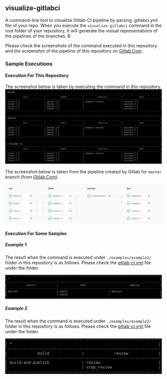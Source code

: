 ## visualize-gitlabci

A command-line tool to visualize Gitlab-CI pipeline by parsing .gitlabci.yml file of your repo. When you execute the `visualize-gitlabci` command in the root folder of your repository, It will generate the visiual representations of the pipelines of the branches. B

Please check the screenshots of the command executed in this repository and the screenshot of the pipeline of this repository on [Gitlab.Com](https://gitlab.com/umutphp/visualize-gitlabci/pipelines).

### Sample Executions

#### Execution For This Repository
The screenshot below is taken by executing the command in this repository. 
![The result of visualize-gitlabci](./examples/screenshot-1.png?raw=true "The result of visualize-gitlabci")

The screenshot below is taken from the pipeline created by Gitlab for `master` branch (from [Gitlab.Com](https://gitlab.com/umutphp/visualize-gitlabci/pipelines)).

![The pipeline](./examples/screenshot-2.png?raw=true "The pipeline of visualize-gitlabci")

#### Execution For Some Samples

##### Example 1
The result when the command is executed under `./examples/example1/` folder in this repository is as follows. Please check the [gitlab-ci.yml](./examples/example1/gitlab-ci.yml) file under the folder.

![Example #1](./examples/example1/screenshot.png?raw=true "Example #1")

##### Example 2
The result when the command is executed under `./examples/example2/` folder in this repository is as follows. Please check the [gitlab-ci.yml](./examples/example2/gitlab-ci.yml) file under the folder.

![Example #2](./examples/example2/screenshot.png?raw=true "Example #2")
